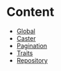 # Content

- [Global][global]
- [Caster][caster]
- [Pagination][pagination]
- [Traits][traits]
- [Repository][repository]


[global]:./global.md
[caster]:./caster.md
[pagination]:./pagination.md
[traits]:./traits.md
[repository]:./repository.md
